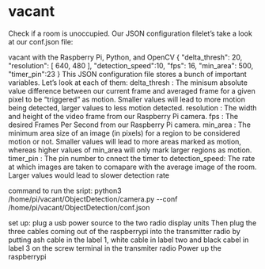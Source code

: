 # vacant
Check if a room is unoccupied.
Our JSON configuration filelet’s take a look at our conf.json  file:

vacant with the Raspberry Pi, Python, and OpenCV
{
	"delta_thresh": 20,
	"resolution": [
		640,
		480
	],
	"detection_speed":10,
	"fps": 16,
	"min_area": 500,
	"timer_pin":23
}
This JSON configuration file stores a bunch of important variables. Let’s look at each of them:
delta_thresh : The minisum absolute value difference between our current frame and averaged frame for a given pixel to be “triggered” as motion. Smaller values will lead to more motion being detected, larger values to less motion detected.
resolution : The width and height of the video frame from our Raspberry Pi camera.
fps : The desired Frames Per Second from our Raspberry Pi camera.
min_area : The minimum area size of an image (in pixels) for a region to be considered motion or not. Smaller values will lead to more areas marked as motion, whereas higher values of min_area  will only mark larger regions as motion.
timer_pin : The pin number to cnnect the timer to
detection_speed: The rate at which images are taken to comapare with the average image of the room. Larger values would lead to slower detection rate

command to run  the sript: python3 /home/pi/vacant/ObjectDetection/camera.py --conf /home/pi/vacant/ObjectDetection/conf.json 

set up:
plug a usb power source to the two radio display units
Then plug the three cables coming out of the raspberrypi into the transmitter radio by putting ash cable in the label 1, white cable in label two and black cabel in label 3 on the screw terminal in the transmiter radio
Power up the raspberrypi
